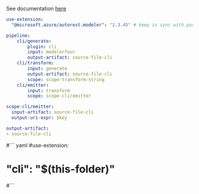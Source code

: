See documentation [here](doc/00-overview.md)

``` yaml
use-extension:
  "@microsoft.azure/autorest.modeler": "2.3.45" # keep in sync with package.json's dev dependency in order to have meaningful tests

pipeline:
    cli/generate:
        plugin: cli
        input: modelerfour
        output-artifact: source-file-cli
    cli/transform:
        input: generate
        output-artifact: source-file-cli
        scope: scope-transform-string
    cli/emitter:
        input: transform
        scope: scope-cli/emitter

scope-cli/emitter:
  input-artifact: source-file-cli
  output-uri-expr: $key

output-artifact:
- source-file-cli
```

#``` yaml 
#use-extension:
#  "cli": "$(this-folder)"
#```
